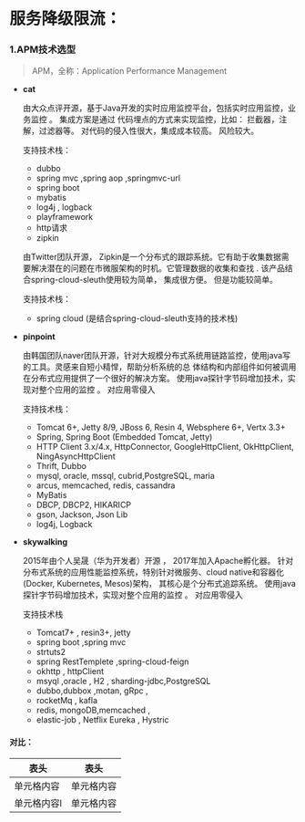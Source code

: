 # 服务降级限流：
### 1.APM技术选型
> APM，全称：Application Performance Management

-   **cat** 

    由大众点评开源，基于Java开发的实时应用监控平台，包括实时应用监控，业务监控 。 集成方案是通过
    代码埋点的方式来实现监控，比如： 拦截器，注解，过滤器等。   对代码的侵入性很大，集成成本较高。
    风险较大。 
    
     支持技术栈： 
    - dubbo
    - spring mvc ,spring aop ,springmvc-url
    - spring boot
    - mybatis
    - log4j , logback
    - playframework
    - http请求
    - zipkin

    由Twitter团队开源， Zipkin是一个分布式的跟踪系统。它有助于收集数据需要解决潜在的问题在市微服架构的时机。它管理数据的收集和查找 . 
    该产品结合spring-cloud-sleuth使用较为简单， 集成很方便。  但是功能较简单。 

     支持技术栈： 
    - spring cloud (是结合spring-cloud-sleuth支持的技术栈)
  

-   **pinpoint**

    由韩国团队naver团队开源，针对大规模分布式系统用链路监控，使用java写的工具。灵感来自短小精悍，帮助分析系统的总
    体结构和内部组件如何被调用在分布式应用提供了一个很好的解决方案。
    使用java探针字节码增加技术，实现对整个应用的监控 。 对应用零侵入

     支持技术栈： 
    - Tomcat 6+, Jetty 8/9, JBoss 6, Resin 4, Websphere 6+, Vertx 3.3+
    - Spring, Spring Boot (Embedded Tomcat, Jetty)
    - HTTP Client 3.x/4.x, HttpConnector, GoogleHttpClient, OkHttpClient, NingAsyncHttpClient
    - Thrift, Dubbo
    - mysql, oracle, mssql, cubrid,PostgreSQL, maria
    - arcus, memcached, redis, cassandra
    - MyBatis
    - DBCP, DBCP2, HIKARICP
    - gson, Jackson, Json Lib
    - log4j, Logback
-   **skywalking** 

    2015年由个人吴晟（华为开发者）开源 ， 2017年加入Apache孵化器。 
    针对分布式系统的应用性能监控系统，特别针对微服务、cloud native和容器化(Docker, Kubernetes, Mesos)架构， 其核心是个分布式追踪系统。
    使用java探针字节码增加技术，实现对整个应用的监控 。 对应用零侵入
    
     支持技术栈
    - Tomcat7+ , resin3+, jetty
    - spring boot ,spring mvc
    - strtuts2
    - spring RestTemplete  ,spring-cloud-feign
    - okhttp , httpClient
    - msyql ,oracle , H2 , sharding-jdbc,PostgreSQL
    - dubbo,dubbox ,motan, gRpc ,
    - rocketMq , kafla
    - redis, mongoDB,memcached ,
    - elastic-job , Netflix Eureka , Hystric

#### 对比：

 |  表头  | 表头 |
 | --- | --- |
 | 单元格内容  | 单元格内容 |
 | 单元格内容l  | 单元格内容 |

